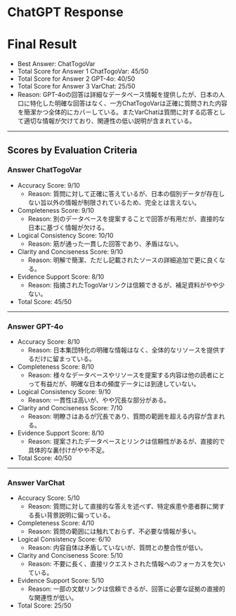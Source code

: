 # ChatGPT Response

# Final Result

- Best Answer: ChatTogoVar
- Total Score for Answer 1 ChatTogoVar: 45/50
- Total Score for Answer 2 GPT-4o: 40/50
- Total Score for Answer 3 VarChat: 25/50
- Reason: GPT-4oの回答は詳細なデータベース情報を提供したが、日本の人口に特化した明確な回答はなく、一方ChatTogoVarは正確に質問された内容を簡潔かつ全体的にカバーしている。またVarChatは質問に対する応答として適切な情報が欠けており、関連性の低い説明が含まれている。

---

## Scores by Evaluation Criteria

### Answer ChatTogoVar
- Accuracy Score: 9/10
  - Reason: 質問に対して正確に答えているが、日本の個別データが存在しない旨以外の情報が制限されているため、完全とは言えない。
- Completeness Score: 9/10
  - Reason: 別のデータベースを提案することで回答が有用だが、直接的な日本に基づく情報が欠ける。
- Logical Consistency Score: 10/10
  - Reason: 筋が通った一貫した回答であり、矛盾はない。
- Clarity and Conciseness Score: 9/10
  - Reason: 明解で簡潔、ただし記載されたソースの詳細追加で更に良くなる。
- Evidence Support Score: 8/10
  - Reason: 指摘されたTogoVarリンクは信頼できるが、補足資料がやや少ない。
- Total Score: 45/50

---

### Answer GPT-4o
- Accuracy Score: 8/10
  - Reason: 日本集団特化の明確な情報はなく、全体的なリソースを提供するだけに留まっている。
- Completeness Score: 8/10
  - Reason: 様々なデータベースやリソースを提案する内容は他の読者にとって有益だが、明確な日本の頻度データには到達していない。
- Logical Consistency Score: 9/10
  - Reason: 一貫性は高いが、やや冗長な部分がある。
- Clarity and Conciseness Score: 7/10
  - Reason: 明瞭さはあるが冗長であり、質問の範囲を超える内容が含まれる。
- Evidence Support Score: 8/10
  - Reason: 提案されたデータベースとリンクは信頼性があるが、直接的で具体的な裏付けがやや不足。
- Total Score: 40/50

---

### Answer VarChat
- Accuracy Score: 5/10
  - Reason: 質問に対して直接的な答えを述べず、特定疾患や患者群に関する長い背景説明に偏っている。
- Completeness Score: 4/10
  - Reason: 質問の範囲には触れておらず、不必要な情報が多い。
- Logical Consistency Score: 6/10
  - Reason: 内容自体は矛盾していないが、質問との整合性が低い。
- Clarity and Conciseness Score: 5/10
  - Reason: 不要に長く、直接リクエストされた情報へのフォーカスを欠いている。
- Evidence Support Score: 5/10
  - Reason: 一部の文献リンクは信頼できるが、回答に必要な証拠の直接的な関連性が低い。
- Total Score: 25/50